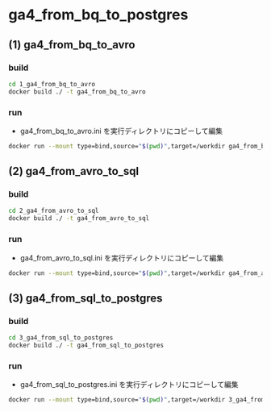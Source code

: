 # ga4_from_bq_to_postgres

## (1) ga4_from_bq_to_avro

### build

```sh
cd 1_ga4_from_bq_to_avro
docker build ./ -t ga4_from_bq_to_avro
```

### run

- ga4_from_bq_to_avro.ini を実行ディレクトリにコピーして編集

```sh
docker run --mount type=bind,source="$(pwd)",target=/workdir ga4_from_bq_to_avro
```

## (2) ga4_from_avro_to_sql

### build

```sh
cd 2_ga4_from_avro_to_sql
docker build ./ -t ga4_from_avro_to_sql
```

### run

- ga4_from_avro_to_sql.ini を実行ディレクトリにコピーして編集

```sh
docker run --mount type=bind,source="$(pwd)",target=/workdir ga4_from_avro_to_sql
```

## (3) ga4_from_sql_to_postgres

### build

```sh
cd 3_ga4_from_sql_to_postgres
docker build ./ -t ga4_from_sql_to_postgres
```

### run

- ga4_from_sql_to_postgres.ini を実行ディレクトリにコピーして編集

```sh
docker run --mount type=bind,source="$(pwd)",target=/workdir 3_ga4_from_sql_to_postgres
```

